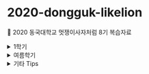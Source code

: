 # 2020-dongguk-likelion  
:lion: 2020 동국대학교 멋쟁이사자처럼 8기 복습자료  

<details>
  <summary>1학기</summary>  
  
  ## [1학기](https://github.com/JuYeong0413/2020-dongguk-likelion/tree/master/1st-semester)  
  ### [1주차(04.29)](https://github.com/JuYeong0413/2020-dongguk-likelion/tree/master/1st-semester/week-01)  
  - [Git](https://github.com/JuYeong0413/2020-dongguk-likelion/blob/master/1st-semester/week-01/01-git.md)  
  - [Bootstrap](https://github.com/JuYeong0413/2020-dongguk-likelion/blob/master/1st-semester/week-01/02-bootstrap.md)  

  ### 2주차(05.20)  
  - 아이디어 발표 :bulb:  

  ### [3주차(05.27)](https://github.com/JuYeong0413/2020-dongguk-likelion/tree/master/1st-semester/week-03)  
  - [자주 사용하는 Linux 명령어](https://github.com/JuYeong0413/2020-dongguk-likelion/blob/master/1st-semester/week-03/01-linux-commands.md)  
  - 로컬에 Django 개발환경 설정하기  
    - [Windows](https://github.com/JuYeong0413/2020-dongguk-likelion/blob/master/1st-semester/week-03/02-windows-local-setting.md)  
    - [Mac](https://github.com/JuYeong0413/2020-dongguk-likelion/blob/master/1st-semester/week-03/03-mac-local-setting.md)  

  ### [4주차(06.03)](https://github.com/JuYeong0413/2020-dongguk-likelion/tree/master/1st-semester/week-04)  
  - [Django 프로젝트 구조](https://github.com/JuYeong0413/2020-dongguk-likelion/blob/master/1st-semester/week-04/01-project-structure.md)  
  - [Django 프로젝트 설정-settings.py](https://github.com/JuYeong0413/2020-dongguk-likelion/blob/master/1st-semester/week-04/02-settings-py.md)  
  - [Django 앱](https://github.com/JuYeong0413/2020-dongguk-likelion/blob/master/1st-semester/week-04/03-app-structure.md)  
  - [HTML 페이지 띄우기](https://github.com/JuYeong0413/2020-dongguk-likelion/blob/master/1st-semester/week-04/04-page.md)  
  - [다른 페이지로 이동하기](https://github.com/JuYeong0413/2020-dongguk-likelion/blob/master/1st-semester/week-04/05-multiple-pages.md)  
  - [Django스럽게 url 작성하기](https://github.com/JuYeong0413/2020-dongguk-likelion/blob/master/1st-semester/week-04/05-multiple-pages.md#django%EC%8A%A4%EB%9F%BD%EA%B2%8C-url-%EC%9E%91%EC%84%B1%ED%95%98%EA%B8%B0)  
  - [app_name 설정하기](https://github.com/JuYeong0413/2020-dongguk-likelion/blob/master/1st-semester/week-04/06-app-name.md)  
    - [왜 app_name을 설정해줘야 하나요:question:](https://github.com/JuYeong0413/2020-dongguk-likelion/blob/master/1st-semester/week-04/06-app-name.md#%EC%99%9C-app_name%EC%9D%84-%EC%84%A4%EC%A0%95%ED%95%B4%EC%A4%98%EC%95%BC-%ED%95%98%EB%82%98%EC%9A%94question)  
  - [앱의 template 구조](https://github.com/JuYeong0413/2020-dongguk-likelion/blob/master/1st-semester/week-04/07-template-structure.md)  

  ### [5주차(06.10)](https://github.com/JuYeong0413/2020-dongguk-likelion/tree/master/1st-semester/week-05)  
  - [Django 모델링](https://github.com/JuYeong0413/2020-dongguk-likelion/blob/master/1st-semester/week-05/01-modeling.md)  
  - [Django ORM](https://github.com/JuYeong0413/2020-dongguk-likelion/blob/master/1st-semester/week-05/02-ORM.md)  
  - [Django admin 사용하기](https://github.com/JuYeong0413/2020-dongguk-likelion/blob/master/1st-semester/week-05/03-admin-page.md)  
</details>

<details>
  <summary>여름학기</summary>  
  
  ## [여름학기](https://github.com/JuYeong0413/2020-dongguk-likelion/tree/master/summer-semester)  
  ### [1주차(07.01)](https://github.com/JuYeong0413/2020-dongguk-likelion/tree/master/summer-semester/week-01)  
  - [extends로 html 확장하기](https://github.com/JuYeong0413/2020-dongguk-likelion/blob/master/summer-semester/week-01/01-extends.md)  
  - [include로 html 관리하기](https://github.com/JuYeong0413/2020-dongguk-likelion/blob/master/summer-semester/week-01/02-include.md)  
  - [static 파일 관리하기](https://github.com/JuYeong0413/2020-dongguk-likelion/blob/master/summer-semester/week-01/03-static.md)  
  
  ### [2주차(07.08)](https://github.com/JuYeong0413/2020-dongguk-likelion/tree/master/summer-semester/week-02)  
  - [HTTP 메서드](https://github.com/JuYeong0413/2020-dongguk-likelion/blob/master/summer-semester/week-02/01-HTTP-methods.md)  
  - [Python 자료형-딕셔너리(dictionary)](https://github.com/JuYeong0413/2020-dongguk-likelion/blob/master/summer-semester/week-02/02-python-dictionary.md)  
  - [Post 작성 페이지 만들기](https://github.com/JuYeong0413/2020-dongguk-likelion/blob/master/summer-semester/week-02/03-new.md)  
  - [Create 기능 구현](https://github.com/JuYeong0413/2020-dongguk-likelion/blob/master/summer-semester/week-02/04-create.md)  
  - [Read 기능 구현](https://github.com/JuYeong0413/2020-dongguk-likelion/blob/master/summer-semester/week-02/05-read.md)  
  
  ### [3주차(07.15)](https://github.com/JuYeong0413/2020-dongguk-likelion/tree/master/summer-semester/week-03)  
  - [Update 기능 구현](https://github.com/JuYeong0413/2020-dongguk-likelion/blob/master/summer-semester/week-03/01-update.md)  
  - [Delete 기능 구현](https://github.com/JuYeong0413/2020-dongguk-likelion/blob/master/summer-semester/week-03/02-delete.md)  
  - [Media](https://github.com/JuYeong0413/2020-dongguk-likelion/blob/master/summer-semester/week-03/03-media.md)  
  
  ### [4주차(07.22)](https://github.com/JuYeong0413/2020-dongguk-likelion/tree/master/summer-semester/week-04)  
  - [모델 관계 개념](https://github.com/JuYeong0413/2020-dongguk-likelion/blob/master/summer-semester/week-04/01-model-relations.md)  
  - [Django-allauth](https://github.com/JuYeong0413/2020-dongguk-likelion/blob/master/summer-semester/week-04/02-django-allauth.md)  
  - [Django-allauth 템플릿 수정하기](https://github.com/JuYeong0413/2020-dongguk-likelion/blob/master/summer-semester/week-04/03-django-allauth-custom.md)  
  - [User](https://github.com/JuYeong0413/2020-dongguk-likelion/blob/master/summer-semester/week-04/04-user.md)  
  - [Comment 모델링](https://github.com/JuYeong0413/2020-dongguk-likelion/blob/master/summer-semester/week-04/05-comment.md)  
  
  ### [5주차(07.29)](https://github.com/JuYeong0413/2020-dongguk-likelion/tree/master/summer-semester/week-05)  
  - UI/UX  
  - [조회수 기능 구현](https://github.com/JuYeong0413/2020-dongguk-likelion/blob/master/summer-semester/week-05/01-view-count.md)  
  
  ### 6주차(08.05)  
  - [CRUD 미니 해커톤 :fire:](https://github.com/JuYeong0413/2020-dgulion-crud-hackathon)  
  
  ### 7주차(08.12)  
  - 친해지길 바라 :angel:  
  
  ### [8주차(08.19)](https://github.com/JuYeong0413/2020-dongguk-likelion/tree/master/summer-semester/week-08)  
  - [게시글에 댓글 작성하기](https://github.com/JuYeong0413/2020-dongguk-likelion/blob/master/summer-semester/week-08/01-comment-create.md)  
  - [게시글에 작성된 댓글 보여주기](https://github.com/JuYeong0413/2020-dongguk-likelion/blob/master/summer-semester/week-08/02-comment-read.md)  
  - [객체 정렬하기](https://github.com/JuYeong0413/2020-dongguk-likelion/blob/master/summer-semester/week-08/03-model-order-by.md)  
  - [Google 소셜로그인](https://github.com/JuYeong0413/2020-dongguk-likelion/blob/master/summer-semester/week-08/04-google-social-login.pdf)  
  
</details>

<details>
  <summary>기타 Tips</summary>
  
  - [Visual Studio Code 화면 공유하기(Live Share)](https://www.notion.so/VS-Code-Live-Share-015fe6e3e291487d9459efe69fdfab0e)  
</details>
